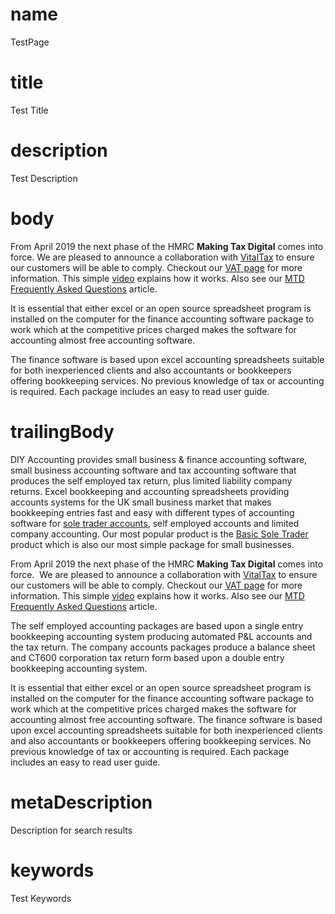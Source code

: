 # name
TestPage

# title
Test Title

# description
Test Description

# body
<p>
    From April 2019 the next phase of the HMRC <strong>Making Tax Digital</strong> comes into force. We are&nbsp;pleased to announce a collaboration with <a href="https://vitaltax.uk" rel="nofollow">VitalTax</a>&nbsp;to ensure our customers will be able to comply.&nbsp;Checkout our <a href="feature.html?feature=VatReturnsFeature.html">VAT page</a> for more information.&nbsp;This simple <a href="https://www.youtube.com/watch?v=CICcNDcc1Hg" rel="nofollow">video</a> explains how it works. Also see our <a href="article.html?article=AccountingForVATWithMakingTaxDigitalArticle">MTD Frequently Asked Questions</a> article.
</p>
<p>It is essential that either excel or an open source spreadsheet program is installed on the computer for the finance accounting software package to work which at the competitive prices charged makes the software for accounting almost free accounting software.</p>
<p>The finance software is based upon excel accounting spreadsheets suitable for both inexperienced clients and also accountants or bookkeepers offering bookkeeping services. No previous knowledge of tax or accounting is required. Each package includes an easy to read user guide.</p>


# trailingBody
<p>
    DIY Accounting provides small business &amp; finance accounting software, small business accounting software and tax accounting software that produces the self employed tax return, plus limited liability company returns. Excel bookkeeping and accounting spreadsheets providing accounts systems for the UK small business market that makes bookkeeping entries fast and easy with different types of accounting software for <a href="product.html?product=BasicSoleTraderProduct">sole trader accounts</a>, self employed accounts and limited company accounting. Our most popular product is the&nbsp;<a href="product.html?product=BasicSoleTraderProduct">Basic Sole Trader</a> product which is also our most simple package for small businesses.&nbsp;
</p>
<p>
    From April 2019 the next phase of the HMRC <strong>Making Tax Digital</strong> comes into force.&nbsp; We are&nbsp;pleased to announce a collaboration with <a href="https://vitaltax.uk">VitalTax</a>&nbsp;to ensure our customers will be able to comply.&nbsp;Checkout our <a href="feature.html?feature=VatFeature">VAT page</a> for more information.&nbsp;This simple <a href="https://www.youtube.com/watch?v=CICcNDcc1Hg">video</a> explains how it works. Also see our <a href="article.html?article=AccountingForVATWithMakingTaxDigitalArticle">MTD Frequently Asked Questions</a> article.
</p>
<p>The self employed accounting packages are based upon a single entry bookkeeping accounting system producing automated P&amp;L accounts and the tax return. The company accounts packages produce a balance sheet and CT600 corporation tax return form based upon a double entry bookkeeping accounting system.</p>
<p>It is essential that either excel or an open source spreadsheet program is installed on the computer for the finance accounting software package to work which at the competitive prices charged makes the software for accounting almost free accounting software. The finance software is based upon excel accounting spreadsheets suitable for both inexperienced clients and also accountants or bookkeepers offering bookkeeping services. No previous knowledge of tax or accounting is required. Each package includes an easy to read user guide.</p>


# metaDescription
Description for search results

# keywords
Test Keywords
